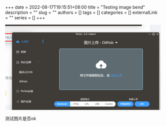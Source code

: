 +++ 
date = 2022-08-17T19:15:51+08:00
title = "Testing image bend"
description = ""
slug = ""
authors = []
tags = []
categories = []
externalLink = ""
series = []
+++

![为什么这张图片不显示](https://raw.githubusercontent.com/b1d-farewell/picture-bed/main/img/20220817193139.png)

测试图片是否ok